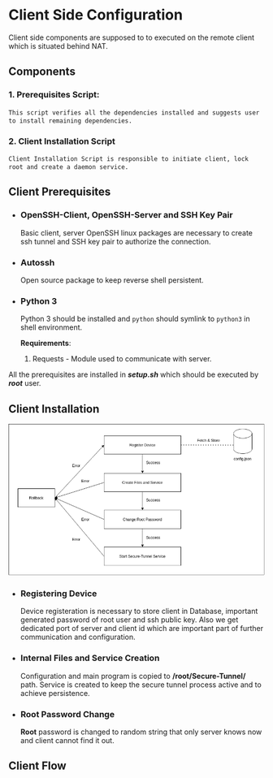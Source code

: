 # Client Side Configuration

Client side components are supposed to to executed on the remote client which is situated behind NAT.

## Components

### **1. Prerequisites Script:**

    This script verifies all the dependencies installed and suggests user to install remaining dependencies.

### **2. Client Installation Script**

    Client Installation Script is responsible to initiate client, lock root and create a daemon service.

## Client Prerequisites

* ### OpenSSH-Client, OpenSSH-Server and SSH Key Pair

    Basic client, server OpenSSH linux packages are necessary to create ssh tunnel and SSH key pair to authorize the connection.

* ### Autossh

    Open source package to keep reverse shell persistent.

* ### Python 3

    Python 3 should be installed and  `python` should symlink to `python3` in shell environment.

    **Requirements**:
    1. Requests - Module used to communicate with server.

All the prerequisites are installed in **_setup.sh_** which should be executed by **_root_** user.

## Client Installation

<p align="center">
  <img src="assets/images/client.png" />
</p>

* ### Registering Device

    Device registeration is necessary to store client in Database, important generated password of root user and ssh public key. Also we get dedicated port of server and client id which are important part of further communication and configuration.

* ### Internal Files and Service Creation

    Configuration and main program is copied to **/root/Secure-Tunnel/** path. Service is created to keep the secure tunnel process active and to achieve persistence.

* ### Root Password Change

    **Root** password is changed to random string that only server knows now and client cannot find it out.

## Client Flow

